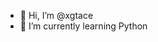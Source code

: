 - 👋 Hi, I’m @xgtace
- 🌱 I’m currently learning Python

<!---
xgtace/xgtace is a ✨ special ✨ repository because its `README.md` (this file) appears on your GitHub profile.
You can click the Preview link to take a look at your changes.
--->

